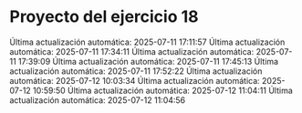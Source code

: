 # Proyecto del ejercicio 18
Última actualización automática: 2025-07-11 17:11:57
Última actualización automática: 2025-07-11 17:34:11
Última actualización automática: 2025-07-11 17:39:09
Última actualización automática: 2025-07-11 17:45:13
Última actualización automática: 2025-07-11 17:52:22
Última actualización automática: 2025-07-12 10:03:34
Última actualización automática: 2025-07-12 10:59:50
Última actualización automática: 2025-07-12 11:04:11
Última actualización automática: 2025-07-12 11:04:56
